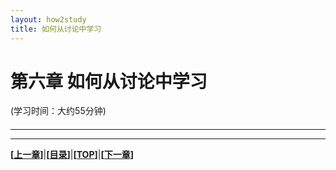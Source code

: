 ```yaml
---
layout: how2study
title: 如何从讨论中学习
---
```


# 第六章 如何从讨论中学习

(学习时间：大约55分钟)

<h4 id="top"></h4>

***

***

**[[上一章][pre]]**\|**[[目录][content]]**\|**[[TOP](#top)]**\|**[[下一章][next]]**

[pre]: how2study_5.html '第五章 如何提高阅读能力'

[content]: how2study.html '目录'

[next]: how2study_7.html '第七章 如何记笔记'
